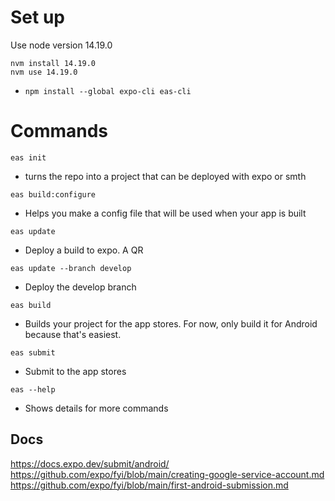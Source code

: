 # Set up

Use node version 14.19.0

```
nvm install 14.19.0
nvm use 14.19.0
```

- `npm install --global expo-cli eas-cli`

# Commands
`eas init`
- turns the repo into a project that can be deployed with expo or smth

`eas build:configure`
- Helps you make a config file that will be used when your app is built

`eas update`
- Deploy a build to expo. A QR

`eas update --branch develop`
- Deploy the develop branch

`eas build`
- Builds your project for the app stores. For now, only build it for Android because that's easiest.

`eas submit`
- Submit to the app stores

`eas --help`
- Shows details for more commands

## Docs
https://docs.expo.dev/submit/android/
https://github.com/expo/fyi/blob/main/creating-google-service-account.md
https://github.com/expo/fyi/blob/main/first-android-submission.md

